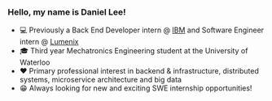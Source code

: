 ### Hello, my name is Daniel Lee!

- 💻 Previously a Back End Developer intern @ [IBM](https://www.ibm.com/ca-en) and Software Engineer intern @ [Lumenix](https://lumenix.com/)
- 🎓 Third year Mechatronics Engineering student at the University of Waterloo
- ❤️ Primary professional interest in backend & infrastructure, distributed systems, microservice architecture and big data
- 😁 Always looking for new and exciting SWE internship opportunities!
